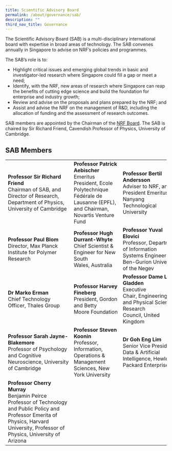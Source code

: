 ```yaml
---
title: Scientific Advisory Board
permalink: /about/governance/sab/
description: ""
third_nav_title: Governance
---
```

The Scientific Advisory Board (SAB) is a multi-disciplinary international board with expertise in broad areas of technology. The SAB convenes annually in Singapore to advise on NRF’s policies and programmes.

The SAB’s role is to:
* Highlight critical issues and emerging global trends in basic and investigator-led research where Singapore could fill a gap or meet a need;
* Identify, with the NRF, new areas of research where Singapore can reap the benefits of cutting edge science and build the foundation for enterprise and industry growth;
* Review and advise on the proposals and plans prepared by the NRF; and
* Assist and advise the NRF on the management of R&amp;D, including the allocation of funding and the assessment of research outcomes.

SAB members are appointed by the Chairman of the [NRF Board](/about/governance/nrfb/). The SAB is chaired by Sir Richard Friend, Cavendish Professor of Physics, University of Cambridge.

## SAB Members ##

|  |  |  |
| -------- | -------- | -------- |
| **Professor Sir Richard Friend**<br>Chairman of SAB, and Director of Research, Department of Physics, University of Cambridge | **Professor Patrick Aebischer**<br>Emeritus President, Ecole Polytechnique Fédérale de Lausanne (EPFL), and Chairman, Novartis Venture Fund | **Professor Bertil Andersson**<br>Adviser to NRF, and President Emeritus of Nanyang Technological University
|**Professor Paul Blom**<br>Director, Max Planck Institute for Polymer Research | **Professor Hugh Durrant-Whyte**<br>Chief Scientist &amp; Engineer for New South Wales,&nbsp;Australia | **Professor Yuval Elovici**<br>Professor,&nbsp;Department of Information Systems Engineering, Ben-Gurion University of the Negev
| **Dr Marko Erman**<br>Chief Technology Officer, Thales Group | **Professor&nbsp;Harvey Fineberg**<br>President, Gordon and&nbsp;Betty Moore&nbsp;Foundation | **Professor Dame Lynn Gladden**<br>Executive Chair,&nbsp;Engineering and Physical Sciences Research Council,&nbsp;United Kingdom
|**Professor Sarah Jayne-Blakemore**<br>Professor of Psychology and&nbsp;Cognitive Neuroscience,&nbsp;University of Cambridge | **Professor Steven Koonin**<br> Professor, Information, Operations &amp; Management Sciences, New York University | **Dr Goh Eng Lim**<br>Senior Vice President, Data &amp; Artificial Intelligence, Hewlett Packard Enterprise
| **Professor Cherry Murray**<br>Benjamin Peirce Professor of Technology and Public Policy and Professor Emerita of Physics, Harvard University, Professor of Physics, University of Arizona